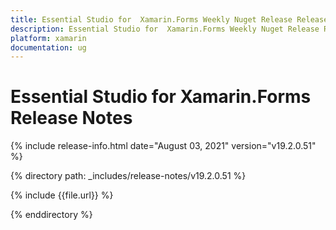 ```yaml
---
title: Essential Studio for  Xamarin.Forms Weekly Nuget Release Release Notes  
description: Essential Studio for  Xamarin.Forms Weekly Nuget Release Release Notes  
platform: xamarin
documentation: ug
---
```


# Essential Studio for  Xamarin.Forms  Release Notes  

{% include release-info.html date="August 03, 2021"  version="v19.2.0.51" %} 


{% directory path: _includes/release-notes/v19.2.0.51
 %}

{% include {{file.url}} %}

{% enddirectory %}